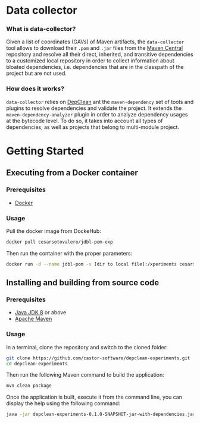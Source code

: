 # Data collector

### What is data-collector?

Given a list of coordinates (GAVs) of Maven artifacts, the `data-collector` tool allows to download their `.pom` and  `.jar` files from the [Maven Central](https://mvnrepository.com/repos/central) repository and resolve all their direct, inherited, and transitive dependencies to a customized local repository in order to collect information about bloated dependencies, i.e. dependencies that are in the classpath of the project but are not used.

### How does it works?

`data-collector` relies on [DepClean](https://castor-software.github.io/depclean/) ant the `maven-dependency` set of tools and plugins to resolve dependencies and validate the project. It extends the `maven-dependency-analyzer` plugin in order to analyze dependency usages at the bytecode level. To do so, it takes into account all types of dependencies, as well as projects that belong to multi-module project. 

# Getting Started

## Executing from a Docker container

### Prerequisites

- [Docker](https://www.docker.com/)

### Usage

Pull the docker image from DockeHub:

```bash
docker pull cesarsotovalero/jdbl-pom-exp
```
Then run the container with the proper parameters:

```bash
docker run -d --name jdbl-pom -v [dir to local file]:/xperiments cesarsotovalero/jdbl-pom-exp
```

## Installing and building from source code

### Prerequisites

- [Java JDK 8](https://openjdk.java.net) or above
- [Apache Maven](https://maven.apache.org)

### Usage

In a terminal, clone the repository and switch to the cloned folder:

```bash
git clone https://github.com/castor-software/depclean-experiments.git
cd depclean-experiments
```

Then run the following Maven command to build the application:

```bash
mvn clean package
```
Once the application is built, execute it from the command line, you can display the help using the following command:

```bash
java -jar depclean-experiments-0.1.0-SNAPSHOT-jar-with-dependencies.jar -help
```





